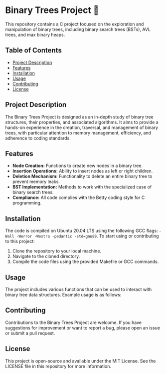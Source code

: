 # Binary Trees Project 🌳

This repository contains a C project focused on the exploration and manipulation of binary trees, including binary search trees (BSTs), AVL trees, and max binary heaps.

## Table of Contents

- [Project Description](#project-description)
- [Features](#features)
- [Installation](#installation)
- [Usage](#usage)
- [Contributing](#contributing)
- [License](#license)

## Project Description

The Binary Trees Project is designed as an in-depth study of binary tree structures, their properties, and associated algorithms. It aims to provide a hands-on experience in the creation, traversal, and management of binary trees, with particular attention to memory management, efficiency, and adherence to coding standards.

## Features

- **Node Creation:** Functions to create new nodes in a binary tree.
- **Insertion Operations:** Ability to insert nodes as left or right children.
- **Deletion Mechanism:** Functionality to delete an entire binary tree to prevent memory leaks.
- **BST Implementation:** Methods to work with the specialized case of binary search trees.
- **Compliance:** All code complies with the Betty coding style for C programming.

## Installation

The code is compiled on Ubuntu 20.04 LTS using the following GCC flags: `-Wall -Werror -Wextra -pedantic -std=gnu89`. To start using or contributing to this project:

1. Clone the repository to your local machine.
2. Navigate to the cloned directory.
3. Compile the code files using the provided Makefile or GCC commands.

## Usage

The project includes various functions that can be used to interact with binary tree data structures. Example usage is as follows:


## Contributing

Contributions to the Binary Trees Project are welcome. If you have suggestions for improvement or want to report a bug, please open an issue or submit a pull request.

## License

This project is open-source and available under the MIT License. See the LICENSE file in this repository for more information.



